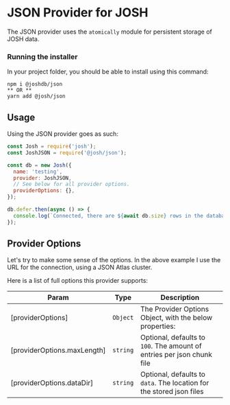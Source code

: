 # JSON Provider for JOSH

The JSON provider uses the `atomically` module for persistent storage of JOSH data.

### Running the installer

In your project folder, you should be able to install using this command:

```
npm i @joshdb/json
** OR **
yarn add @josh/json
```

## Usage

Using the JSON provider goes as such:

```js
const Josh = require('josh');
const JoshJSON = require('@josh/json');

const db = new Josh({
  name: 'testing',
  provider: JoshJSON,
  // See below for all provider options.
  providerOptions: {},
});

db.defer.then(async () => {
  console.log(`Connected, there are ${await db.size} rows in the database.`);
});
```

## Provider Options

Let's try to make some sense of the options. In the above example I use the URL for the connection, using a JSON Atlas cluster.

Here is a list of full options this provider supports:

| Param                       | Type                | Description                                                            |
| --------------------------- | ------------------- | ---------------------------------------------------------------------- |
| [providerOptions]           | <code>Object</code> | The Provider Options Object, with the below properties:                |
| [providerOptions.maxLength] | <code>string</code> | Optional, defaults to `100`. The amount of entries per json chunk file |
| [providerOptions.dataDir]   | <code>string</code> | Optional, defaults to `data`. The location for the stored json files   |
